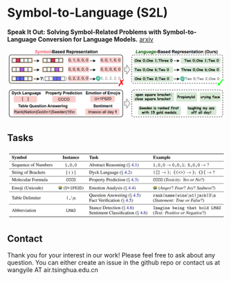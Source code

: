 # Symbol-to-Language (S2L)
**Speak It Out: Solving Symbol-Related Problems with Symbol-to-Language Conversion for Language Models.** [arxiv](https://arxiv.org/pdf/2401.11725.pdf)

![Overview](intro.png)

## Tasks

![Tasks](tasks.png)

## Contact

Thank you for your interest in our work! Please feel free to ask about any question. You can either create an issue in the github repo or contact us at wangyile AT air.tsinghua.edu.cn